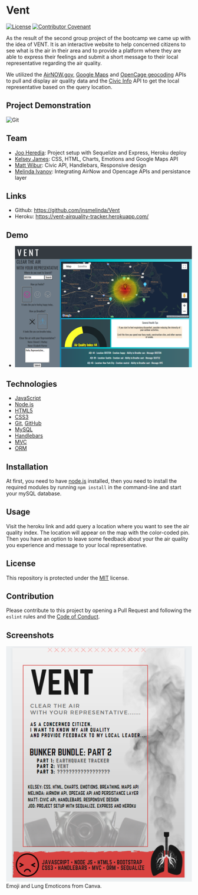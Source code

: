 # Vent

[![License](https://img.shields.io/static/v1?label=License&message=MIT&color=green)](https://choosealicense.com/licenses/mit/)
[![Contributor Covenant](https://img.shields.io/badge/Contributor%20Covenant-v2.0%20adopted-ff69b4.svg)](https://www.contributor-covenant.org/version/2/0/code_of_conduct/)

As the result of the second group project of the bootcamp we came up with the idea of VENT. It is an interactive website to help concerned citizens to see what is the air in their area and to provide a platform where they are able to express their feelings  and submit a short message to their local representative regarding the air quality.

We utilized the [AirNOW.gov](https://www.airnow.gov/?city=Bellevue&state=WA&country=USA), [Google Maps](https://cloud.google.com/maps-platform/) and [OpenCage geocoding](https://opencagedata.com/api) APIs to pull and display air quality data and the [Civic Info](https://developers.google.com/civic-information) API to get the local representative based on the query location.

## Project Demonstration
![Git](readmevideo.gif)  

## Team
- [Joo Heredia](https://github.com/djjoo007): Project setup with Sequelize and Express, Heroku deploy
- [Kelsey James](https://github.com/KJ-Labs): CSS, HTML, Charts, Emotions and Google Maps API
- [Matt Wibur](https://github.com/wilbur125): Civic API, Handlebars, Responsive design
- [Melinda Ivanov](https://github.com/jnsmelinda): Integrating AirNow and Opencage APIs and persistance layer

## Links
- Github: https://github.com/jnsmelinda/Vent
- Heroku: https://vent-airquality-tracker.herokuapp.com/

## Demo
- ![Git](demoimage.PNG)  

## Technologies
- [JavaScript](https://www.javascript.com)
- [Node.js](https://nodejs.org/en/)
- [HTML5](https://en.wikipedia.org/wiki/HTML5)
- [CSS3](https://en.wikipedia.org/wiki/Cascading_Style_Sheets)
- [Git](https://git-scm.com/), [GitHub](https://github.com)
- [MySQL](https://www.mysql.com/)
- [Handlebars](https://handlebarsjs.com/)
- [MVC](https://en.wikipedia.org/wiki/Model%E2%80%93view%E2%80%93controller)
- [ORM](https://en.wikipedia.org/wiki/Object-relational_mapping)

## Installation
At first, you need to have [node.js](https://nodejs.org/) installed, then you need to install the required modules by running `npm install` in the command-line and start your mySQL database.

## Usage
Visit the heroku link and add query a location where you want to see the air quality index. The location will appear on the map with the color-coded pin. Then you have an option to leave some feedback about your the air quality you experience and message to your local representative.

## License
This repository is protected under the [MIT](https://choosealicense.com/licenses/mit/) license.

## Contribution
Please contribute to this project by opening a Pull Request and following the `eslint` rules and the [Code of Conduct](https://www.contributor-covenant.org/version/2/0/code_of_conduct/).

## Screenshots
![Git](screenshot.PNG)  
Emoji and Lung Emoticons from Canva.
